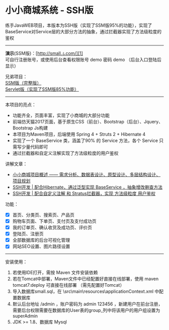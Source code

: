 # 小小商城系统  - SSH版

练手JavaWEB项目，本版本为SSH版（实现了SSM版95%的功能），实现了BaseService对Service层的大部分方法的抽象，通过拦截器实现了方法级粒度的鉴权

---------------------------

**演示**(SSM版)：[http://small.ડ.com/][1]  
可自行注册账号，或使用后台查看权限账号 demo 密码 demo （后台入口登陆后显示）  
  
兄弟项目：  
[SSM版（完整版）][3]  
[Servlet版（实现了SSM版85%功能）][2]  

----------------------------

本项目的亮点：

 * 功能齐全，页面丰富，实现了小商城的大部分功能
 * 前端仿天猫2017页面，基于原生CSS（前台）、Bootstrap（后台）、Jquery、Bootstrap Js构建
 * 本项目为Maven项目，后端使用 Spring 4 + Struts 2 + Hibernate 4
 * 实现了一个 BaseService 类，涵盖了90% 的 Service 方法，各个 Service 只需写少量代码即可
 * 通过拦截器和自定义注解实现了方法级粒度的用户鉴权

  
讲解文章：  
  * [小小商城项目概述 —— 需求分析、数据表设计、原型设计、多层结构设计、项目规划][4]
  * [SSH开发 | 配合Hibernate，通过泛型实现 BaseService ，抽象增改删查方法][5]
  * [SSH开发 | 配合自定义注解 和 Stratus拦截器，实现 方法级粒度 用户鉴权][6]
  

功能： 

 - [x] 首页、分类页、搜索页、产品页
 - [x] 购物车页面、下单页、支付页及支付成功页
 - [x] 我的订单页、确认收货及成功页、评价页
 - [x] 登陆页、注册页
 - [x] 全部数据库的后台可视化管理
 - [x] 网站SEO设置、图片路径设置

------------------
 
 安装使用：
 
  1. 若使用IDE打开，需按 Maven 文件安装依赖
  2. 若在Tomcat中部署，Maven文件中已经配置好直接在线部署，使用 maven tomcat7:deploy 可直接在线部署 （需先配置好Tomcat）
  3. 导入数据库small.sql，在 \src\main\resources\applicationContext.xml 中配置数据库
  4. 默认后台地址 /admin ，账户密码为 admin 123456 ，新建用户在前台注册，需要后台权限需要在数据库的User表的group_列中将该用户的用户组设置为 superAdmin
  5. JDK >= 1.8、数据库 Mysql


  [1]: http://small.ડ.com
  [2]: https://github.com/xenv/S-mall-servlet
  [3]: https://github.com/xenv/S-mall-ssm
  [4]: https://yuque.com/page/luan.ma/small-start
  [5]: https://yuque.com/page/luan.ma/ssh-BaseService
  [6]: https://yuque.com/page/luan.ma/ssh-auth